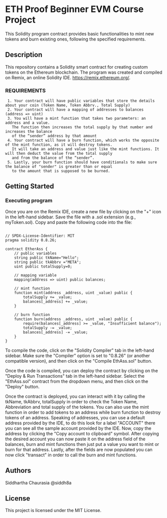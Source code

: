 # ETH Proof Beginner EVM Course Project
This Solidity program contract provides basic functionalities to mint new tokens and burn existing ones, 
following the specified requirements.

## Description
This repository contains a Solidity smart contract for creating custom tokens on the Ethereum blockchain. The program was
created and compiled on Remix, an online Solidity IDE. https://remix.ethereum.org/.


### REQUIREMENTS
     1. Your contract will have public variables that store the details about your coin (Token Name, Token Abbrv., Total Supply)
     2. Your contract will have a mapping of addresses to balances (address => uint)
     3. You will have a mint function that takes two parameters: an address and a value. 
       The function then increases the total supply by that number and increases the balance 
       of the “sender” address by that amount
     4. Your contract will have a burn function, which works the opposite of the mint function, as it will destroy tokens. 
       It will take an address and value just like the mint functions. It will then deduct the value from the total supply 
       and from the balance of the “sender”.
     5. Lastly, your burn function should have conditionals to make sure the balance of "sender" is greater than or equal 
       to the amount that is supposed to be burned.
## Getting Started
### Executing program
Once you are on the Remix IDE, create a new file by clicking on the "+" icon in the left-hand sidebar.
Save the file with a .sol extension (e.g., myToken.sol).
Copy and paste the following code into the file:

```

// SPDX-License-Identifier: MIT
pragma solidity 0.8.26;

contract EtherAss {
    // public variables
    string public tkName="Hello";
    string public tkAbbrv ="META";
    uint public totalSupply=0;

    // mapping variable
    mapping(address => uint) public balances;

    // mint function
    function mint(address _address, uint _value) public {
        totalSupply += _value;
        balances[_address] += _value;
    }

    // burn function
    function burn(address _address, uint _value) public {
        require(balances[_address] >= _value, "Insufficient balance");
        totalSupply -= _value;
        balances[_address] -= _value;
    }
}
```

To compile the code, click on the "Solidity Compiler" tab in the left-hand sidebar. Make sure the "Compiler" option 
is set to "0.8.26" (or another compatible version), and then click on the "Compile EthAss.sol" button.

Once the code is compiled, you can deploy the contract by clicking on the "Deploy & Run Transactions" tab in the left-hand
sidebar. Select the "EthAss.sol" contract from the dropdown menu, and then click on the "Deploy" button.

Once the contract is deployed, you can interact with it by calling the tkName, tkAbbrv, totalSupply in order to check the 
Token Name, Abbreviation and total supply of the tokens. You can also use the mint function in order to add tokens to an address 
while burn function to destroy tokens of an address. Speaking of addresses, you can use a default address provided by the IDE,
to do this look for a label "ACCOUNT" there you can see all the sample account provided by the IDE. Now, copy the address by clicking
the "Copy account to clipboard" symbol. After copying the desired account you can now paste it on the address field of the balances, 
burn and mint functions then just put a value you want to mint or burn for that address. Lastly, after the fields are now populated
you can now click "transact" in order to call the burn and mint functions.

## Authors
Siddhartha Chaurasia
@siddh8a

## License
This project is licensed under the MIT License.
